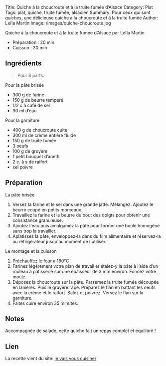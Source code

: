 Title: Quiche à la choucroute et à la truite fumée d’Alsace
Category: Plat
Tags: plat, quiche, truite fumée, alsacien
Summary: Pour ceux qui sont *quiches*, une délicieuse quiche à la choucroute et à la truite fumée
Author: Leïla Martin
Image: /images/quiche-choucroute.jpg

Quiche à la choucroute et à la truite fumée d’Alsace par Leïla Martin

- Préparation : 20 min
- Cuisson : 30 min

## Ingrédients
> Pour 8 parts.

Pour la pâte brisée
- 300 g de farine
- 150 g de beurre tempéré
- 1/2 c à café de sel
- 90 ml d’eau

Pour la garniture
- 400 g de choucroute cuite
- 300 ml de crème entière fluide
- 150 g de truite fumée
- 3 oeufs
- 100 g de gruyère
- 1 petit bouquet d’aneth
- 2 c. à s de raifort
- sel poivre


## Préparation
La pâte brisée

1. Versez la farine et le sel dans une grande jatte. Mélangez. Ajoutez le beurre coupé en petits morceaux.
2. Travaillez la farine et le beurre du bout des doigts pour obtenir une consistance granuleuse.
3. Ajoutez l'eau puis amalgamez la pâte pour former une boule homogène sans trop la travailler.
4. Aplatissez la pâte, enveloppez-la dans du film alimentaire et réservez-la au réfrigérateur jusqu'au moment de l'utiliser.

Le montage et la cuisson

1. Préchauffez le four à 180°C
2. Farinez légèrement votre plan de travail et étalez-y la pâte à l’aide d’un rouleau à pâtisserie sur une épaisseur de 3 mm environ. Foncez votre moule.
3. Déposez la choucroute sur la pâte. Parsemez la truite fumée découpée en lanières. Puis le gruyère râpé. Préparez le flan en battant les oeufs avec la crème et le raifort. Salez et poivrez. Versez le flan sur la garniture.
4. Faites cuire environ 35 minutes.

## Notes
Accompagnée de salade, cette quiche fait un repas complet et équilibré !

## Lien
La recette vient du site: [je vais vous cuisiner](https://jevaisvouscuisiner.com/quiche-a-la-choucroute-et-a-la-truite-fumee/10/2020/)